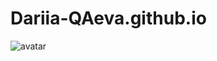 # Dariia-QAeva.github.io
![avatar](https://github.com/Dariia-QAeva/Dariia-QAeva.github.io/assets/162054833/e953b34c-e2b9-4ac3-88ee-e845cfb83c5e)
